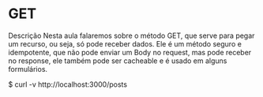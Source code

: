 # GET

Descrição
Nesta aula falaremos sobre o método GET, que serve para pegar um recurso, ou seja, só pode receber dados. Ele é um método seguro e idempotente, que não pode enviar um Body no request, mas pode receber no response, ele também pode ser cacheable e é usado em alguns formulários.

$ curl -v http://localhost:3000/posts
